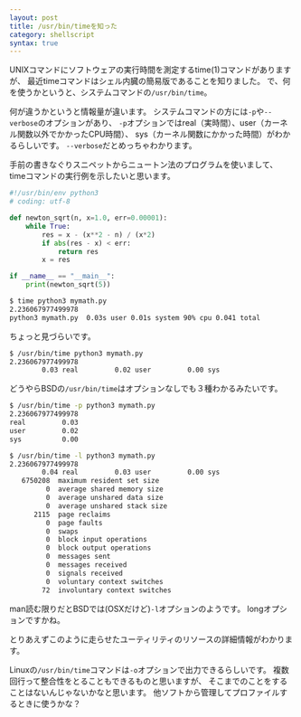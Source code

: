 ```yaml
---
layout: post
title: /usr/bin/timeを知った
category: shellscript
syntax: true
---
```

UNIXコマンドにソフトウェアの実行時間を測定するtime(1)コマンドがありますが、
最近timeコマンドはシェル内臓の簡易版であることを知りました。
で、何を使うかというと、システムコマンドの`/usr/bin/time`。

何が違うかというと情報量が違います。
システムコマンドの方には`-p`や`--verbose`のオプションがあり、
`-p`オプションではreal（実時間）、user（カーネル関数以外でかかったCPU時間）、
sys（カーネル関数にかかった時間）がわかるらしいです。
`--verbose`だとめっちゃわかります。

手前の書きなぐりスニペットからニュートン法のプログラムを使いまして、
timeコマンドの実行例を示したいと思います。

```python
#!/usr/bin/env python3
# coding: utf-8

def newton_sqrt(n, x=1.0, err=0.00001):
    while True:
        res = x - (x**2 - n) / (x*2)
        if abs(res - x) < err:
            return res
        x = res

if __name__ == "__main__":
    print(newton_sqrt(5))
```

```sh
$ time python3 mymath.py
2.236067977499978
python3 mymath.py  0.03s user 0.01s system 90% cpu 0.041 total
```

ちょっと見づらいです。

```sh
$ /usr/bin/time python3 mymath.py
2.236067977499978
        0.03 real         0.02 user         0.00 sys
```

どうやらBSDの`/usr/bin/time`はオプションなしでも３種わかるみたいです。

```sh
$ /usr/bin/time -p python3 mymath.py
2.236067977499978
real         0.03
user         0.02
sys          0.00
```

```sh
$ /usr/bin/time -l python3 mymath.py
2.236067977499978
        0.04 real         0.03 user         0.00 sys
   6750208  maximum resident set size
         0  average shared memory size
         0  average unshared data size
         0  average unshared stack size
      2115  page reclaims
         0  page faults
         0  swaps
         0  block input operations
         0  block output operations
         0  messages sent
         0  messages received
         0  signals received
         0  voluntary context switches
        72  involuntary context switches
```

man読む限りだとBSDでは(OSXだけど)`-l`オプションのようです。
longオプションですかね。

とりあえずこのように走らせたユーティリティのリソースの詳細情報がわかります。

Linuxの`/usr/bin/time`コマンドは`-o`オプションで出力できるらしいです。
複数回行って整合性をとることもできるものと思いますが、
そこまでのことをすることはないんじゃないかなと思います。
他ソフトから管理してプロファイルするときに使うかな？
